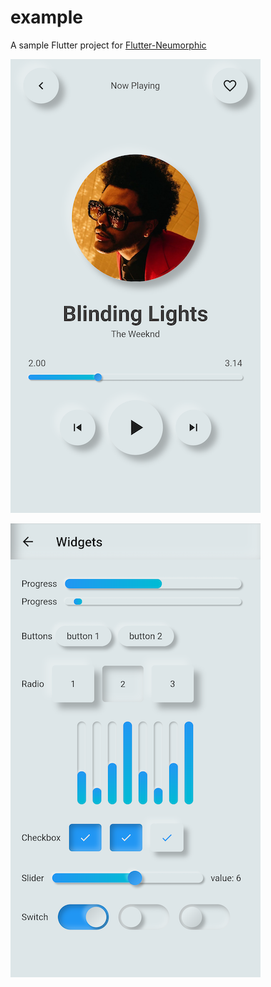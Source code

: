 # example

A sample Flutter project for [Flutter-Neumorphic](https://github.com/gsmlg-app/Flutter-Neumorphic)

[![neumorphic_widget](./medias/showcase_1_small.png)]()

[![neumorphic_widget](./medias/showcase_2_small.png)]()